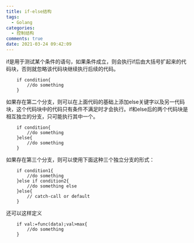 ```yaml
---
title: if-else结构
tags:
  - Golang
categories:
  - 控制结构
comments: true
date: 2021-03-24 09:42:09
---
```



if是用于测试某个条件的语句，如果条件成立，则会执行if后由大括号扩起来的代码块，否则就忽略该代码块继续执行后续的代码。

```
    if condition{
        //do something
    }
```
如果存在第二个分支，则可以在上面代码的基础上添加else关键字以及另一代码块，这个代码块中的代码只有条件不满足时才会执行。if和else后的两个代码块是相互独立的分支，只可能执行其中一个。

```
    if condition{
        //do something
    }else{
        //do something
    }
```

如果存在第三个分支，则可以使用下面这种三个独立分支的形式：

```
    if condition1{
        //do something
    }else if condition2{
        //do something else
    }else{
        // catch-call or default
    }
```

还可以这样定义

```
    if val:=func(data);val>max{
        //do something
    }
```